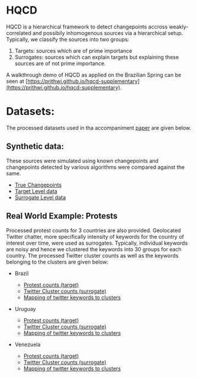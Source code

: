 # HQCD

HQCD is a hierarchical framework to detect changepoints accross 
weakly-correlated and possibily inhomogenous sources via a hierarchical
setup. Typically, we classify the sources into two groups: 

1. Targets: sources which are of prime importance
2. Surrogates: sources which can explain targets but explaining these sources
   are of not prime importance.

A walkthrough demo of HQCD as applied on the Brazilian Spring can be seen at
[https://prithwi.github.io/hqcd-supplementary](https://prithwi.github.io/hqcd-supplementary).

# Datasets:

The processed datasets used in tha accompaniment [paper](./resources/main_ecml.pdf) 
are given below.

## Synthetic data:

These sources were simulated using known changepoints and changepoints
detected by various algorithms were compared against the same. 

* [True Changepoints](./data/synthetic/true_changepoints.json)
* [Target Level data](./data/synthetic/simulated_targets.csv)
* [Surrogate Level data](./data/synthetic/simulated_surrogates.csv)


## Real World Example: Protests

Processed protest counts for 3 countries are also provided. Geolocated 
Twitter chatter, more specifically intensity of keywords for the 
country of interest over time, were used as surrogates.
Typically, individual keywords are noisy and hence we clustered the keywords
into 30 groups for each country. The processed Twitter cluster counts as 
well as the keywords belonging to the clusters are given below:

* Brazil

    * [Protest counts (target)](./data/protests/Brazil/Brazil_subtypes.csv)
    * [Twitter Cluster counts (surrogate)](./data/protests/Brazil/clustered_counts_cpd_Brazil.csv)
    * [Mapping of twitter keywords to clusters](./data/protests/Brazil/clustered_keywordMap_Brazil.json)

* Uruguay

    * [Protest counts (target)](./data/protests/Uruguay/Uruguay_subtypes.csv)
    * [Twitter Cluster counts (surrogate)](./data/protests/Uruguay/clustered_counts_cpd_Uruguay.csv)
    * [Mapping of twitter keywords to clusters](./data/protests/Uruguay/clustered_keywordMap_Uruguay.json)

* Venezuela

    * [Protest counts (target)](./data/protests/Venezuela/Venezuela_subtypes.csv)
    * [Twitter Cluster counts (surrogate)](./data/protests/Venezuela/clustered_counts_cpd_Venezuela.csv)
    * [Mapping of twitter keywords to clusters](./data/protests/Venezuela/clustered_keywordMap_Venezuela.json)
